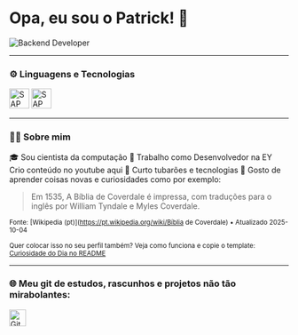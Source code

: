 # Opa, eu sou o Patrick! 🚀  

<img 
  src="https://img.shields.io/badge/Backend%20Developer-0D1117?style=flat&logo=java&logoColor=F89820&labelColor=0D1117&color=0D1117"
  alt="Backend Developer"
/>

---

### ⚙️ Linguagens e Tecnologias  
<p>
  <img src="https://readme-icons.patriisck.workers.dev/sap.svg" alt="SAP" height="36" />
  <img src="https://readme-icons.patriisck.workers.dev/java.svg" alt="SAP" height="36" />
</p>

---

### 👨‍💻 Sobre mim  
🎓 Sou cientista da computação 
🛒 Trabalho como Desenvolvedor na EY 
Crio conteúdo no youtube aqui 
🤝 Curto tubarões e tecnologias 
🌱 Gosto de aprender coisas novas e curiosidades como por exemplo: 

<!--CURIOSIDADE:START-->
> Em 1535, A Bíblia de Coverdale é impressa, com traduções para o inglês por William Tyndale e Myles Coverdale.

<sub>Fonte: [Wikipedia (pt)](https://pt.wikipedia.org/wiki/Bíblia de Coverdale) • Atualizado 2025-10-04</sub>
<!--CURIOSIDADE:END-->

<sub>Quer colocar isso no seu perfil também? Veja como funciona e copie o template: [Curiosidade do Dia no README](https://github.com/SEU-USUARIO/curiosidade-readme-template)</sub>


---

### 🌐 Meu git de estudos, rascunhos e projetos não tão mirabolantes: 
<p>
   <a href="https://github.com/c0diguin" target="_blank">
    <img src="https://skillicons.dev/icons?i=github" width="30" alt="GitHub"/>
  </a>
</p>  
